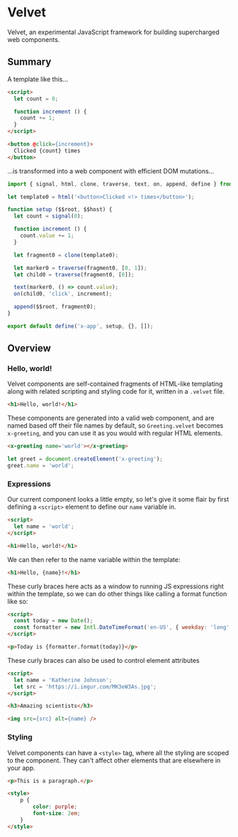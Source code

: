 # Velvet

Velvet, an experimental JavaScript framework for building supercharged web components.

## Summary

A template like this...

```html
<script>
  let count = 0;

  function increment () {
    count += 1;
  }
</script>

<button @click={increment}>
  Clicked {count} times
</button>
```

...is transformed into a web component with efficient DOM mutations...

```js
import { signal, html, clone, traverse, text, on, append, define } from '@intrnl/velvet/internal';

let template0 = html('<button>Clicked <!> times</button>');

function setup ($$root, $$host) {
  let count = signal(0);

  function increment () {
    count.value += 1;
  }

  let fragment0 = clone(template0);

  let marker0 = traverse(fragment0, [0, 1]);
  let child0 = traverse(fragment0, [0]);

  text(marker0, () => count.value);
  on(child0, 'click', increment);

  append($$root, fragment0);
}

export default define('x-app', setup, {}, []);
```

## Overview

### Hello, world!

Velvet components are self-contained fragments of HTML-like templating along
with related scripting and styling code for it, written in a `.velvet` file.

```html
<h1>Hello, world!</h1>
```

These components are generated into a valid web component, and are named based
off their file names by default, so `Greeting.velvet` becomes `x-greeting`, and
you can use it as you would with regular HTML elements.

```html
<x-greeting name='world'></x-greeting>
```

```js
let greet = document.createElement('x-greeting');
greet.name = 'world';
```

### Expressions

Our current component looks a little empty, so let's give it some flair by first
defining a `<script>` element to define our `name` variable in.

```html
<script>
  let name = 'world';
</script>

<h1>Hello, world!</h1>
```

We can then refer to the name variable within the template:

```html
<h1>Hello, {name}!</h1>
```

These curly braces here acts as a window to running JS expressions right within
the template, so we can do other things like calling a format function like so:

```html
<script>
  const today = new Date();
  const formatter = new Intl.DateTimeFormat('en-US', { weekday: 'long' });
</script>

<p>Today is {formatter.format(today)}</p>
```

These curly braces can also be used to control element attributes

```html
<script>
  let name = 'Katherine Johnson';
  let src = 'https://i.imgur.com/MK3eW3As.jpg';
</script>

<h3>Amazing scientists</h3>

<img src={src} alt={name} />
```

### Styling

Velvet components can have a `<style>` tag, where all the styling are scoped to
the component. They can't affect other elements that are elsewhere in your app.

```html
<p>This is a paragraph.</p>

<style>
	p {
		color: purple;
		font-size: 2em;
	}
</style>
```
